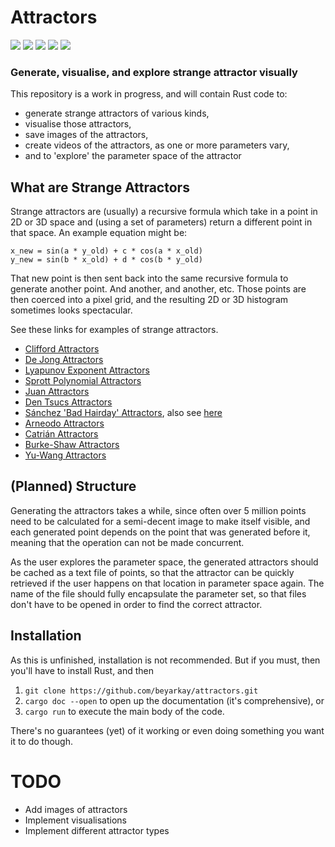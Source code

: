 # Attractors

![](img/clifford1.png)
![](img/clifford2.png)
![](img/clifford3.png)
![](img/clifford4.png)
![](img/clifford5.png)

### Generate, visualise, and explore strange attractor visually

This repository is a work in progress, and will contain Rust code to:

- generate strange attractors of various kinds,
- visualise those attractors,
- save images of the attractors,
- create videos of the attractors, as one or more parameters vary,
- and to 'explore' the parameter space of the attractor

## What are Strange Attractors
Strange attractors are (usually) a recursive formula which take in a point in
2D or 3D space and (using a set of parameters) return a different point in that
space. An example equation might be:
```
x_new = sin(a * y_old) + c * cos(a * x_old)
y_new = sin(b * x_old) + d * cos(b * y_old)
```

That new point is then sent back into the same recursive formula to generate
another point. And another, and another, etc. Those points are then coerced
into a pixel grid, and the resulting 2D or 3D histogram sometimes looks
spectacular.

See these links for examples of strange attractors.

- [Clifford Attractors](http://paulbourke.net/fractals/clifford/)
- [De Jong Attractors](http://paulbourke.net/fractals/peterdejong/)
- [Lyapunov Exponent Attractors](http://paulbourke.net/fractals/lyapunov/)
- [Sprott Polynomial Attractors](http://paulbourke.net/fractals/sprott/)
- [Juan Attractors](http://paulbourke.net/fractals/juan2/)
- [Den Tsucs Attractors](http://paulbourke.net/fractals/tsucs/)
- [Sánchez 'Bad Hairday' Attractors](http://paulbourke.net/fractals/2dmap/), also see
[here](https://www.r-bloggers.com/2019/10/strange-attractors-an-r-experiment-about-maths-recursivity-and-creative-coding/)
- [Arneodo Attractors](http://paulbourke.net/fractals/arneodo/)
- [Catrián Attractors](http://paulbourke.net/fractals/JuanCatrian/)
- [Burke-Shaw Attractors](http://paulbourke.net/fractals/burkeshaw/)
- [Yu-Wang Attractors](http://paulbourke.net/fractals/yuwang/)

## (Planned) Structure
Generating the attractors takes a while, since often over 5 million points need
to be calculated for a semi-decent image to make itself visible, and each
generated point depends on the point that was generated before it, meaning that
the operation can not be made concurrent.

As the user explores the parameter space, the generated attractors should be
cached as a text file of points, so that the attractor can be quickly retrieved
if the user happens on that location in parameter space again. The name of the
file should fully encapsulate the parameter set, so that files don't have to be
opened in order to find the correct attractor.

## Installation

As this is unfinished, installation is not recommended. But if you must, then
you'll have to install Rust, and then

1. `git clone https://github.com/beyarkay/attractors.git`
2. `cargo doc --open` to open up the documentation (it's comprehensive), or
3. `cargo run` to execute the main body of the code.

There's no guarantees (yet) of it working or even doing something you want it
to do though.

# TODO

- Add images of attractors
- Implement visualisations
- Implement different attractor types

